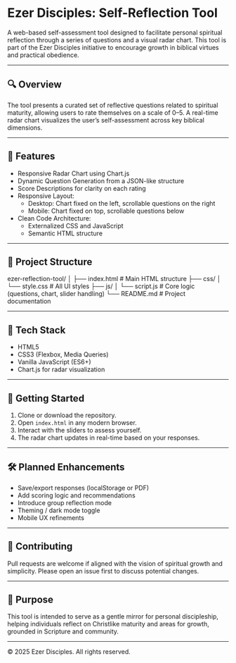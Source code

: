 # Ezer Disciples: Self-Reflection Tool

A web-based self-assessment tool designed to facilitate personal spiritual reflection through a series of questions and a visual radar chart. This tool is part of the Ezer Disciples initiative to encourage growth in biblical virtues and practical obedience.

---

## 🔍 Overview

The tool presents a curated set of reflective questions related to spiritual maturity, allowing users to rate themselves on a scale of 0–5. A real-time radar chart visualizes the user’s self-assessment across key biblical dimensions.

---

## 🎯 Features

- Responsive Radar Chart using Chart.js  
- Dynamic Question Generation from a JSON-like structure  
- Score Descriptions for clarity on each rating  
- Responsive Layout:  
  - Desktop: Chart fixed on the left, scrollable questions on the right  
  - Mobile: Chart fixed on top, scrollable questions below  
- Clean Code Architecture:  
  - Externalized CSS and JavaScript  
  - Semantic HTML structure  

---

## 📂 Project Structure
ezer-reflection-tool/
│
├── index.html              # Main HTML structure
├── css/
│   └── style.css           # All UI styles
├── js/
│   └── script.js           # Core logic (questions, chart, slider handling)
└── README.md               # Project documentation

---

## 📱 Tech Stack

- HTML5  
- CSS3 (Flexbox, Media Queries)  
- Vanilla JavaScript (ES6+)  
- Chart.js for radar visualization  

---

## 🚀 Getting Started

1. Clone or download the repository.  
2. Open `index.html` in any modern browser.  
3. Interact with the sliders to assess yourself.  
4. The radar chart updates in real-time based on your responses.  

---

## 🛠 Planned Enhancements

- Save/export responses (localStorage or PDF)  
- Add scoring logic and recommendations  
- Introduce group reflection mode  
- Theming / dark mode toggle  
- Mobile UX refinements  

---

## 🤝 Contributing

Pull requests are welcome if aligned with the vision of spiritual growth and simplicity. Please open an issue first to discuss potential changes.

---

## 🙏 Purpose

This tool is intended to serve as a gentle mirror for personal discipleship, helping individuals reflect on Christlike maturity and areas for growth, grounded in Scripture and community.

---

© 2025 Ezer Disciples. All rights reserved.